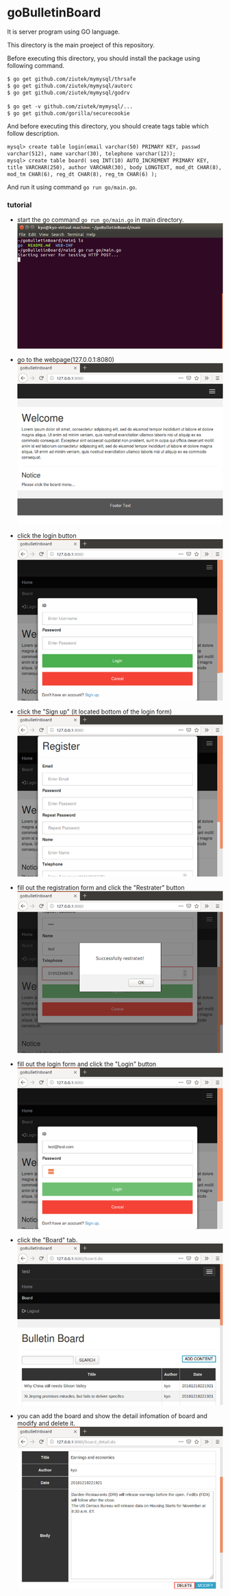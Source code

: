 # goBulletinBoard
It is server program using GO language.

This directory is the main proeject of this repository.

Before executing this directory, you should install the package using following command.

    $ go get github.com/ziutek/mymysql/thrsafe
    $ go get github.com/ziutek/mymysql/autorc
    $ go get github.com/ziutek/mymysql/godrv

    $ go get -v github.com/ziutek/mymysql/...
    $ go get github.com/gorilla/securecookie

And before executing this directory, you should create tags table which follow description.

    mysql> create table login(email varchar(50) PRIMARY KEY, passwd varchar(512), name varchar(30), telephone varchar(12));
    mysql> create table board( seq INT(10) AUTO_INCREMENT PRIMARY KEY, title VARCHAR(250), author VARCHAR(30), body LONGTEXT, mod_dt CHAR(8), mod_tm CHAR(6), reg_dt CHAR(8), reg_tm CHAR(6) );

And run it using command `go run go/main.go`.

### tutorial
 - start the go command `go run go/main.go` in main directory.
![](images/start.png)

 - go to the webpage(127.0.0.1:8080)
![](images/start_page.png)

 - click the login button
![](images/login_click_page.png)

 - click the "Sign up" (it located bottom of the login form) 
![](images/sign_up_click_page.png)

 - fill out the registration form and click the "Restrater" button
![](images/registration_page.png)

 - fill out the login form and click the "Login" button
![](images/login_fill_out_page.png)

 - click the "Board" tab.
![](images/board_page.png)

 - you can add the board and show the detail infomation of board and modify and delete it.
![](images/board_detail_page.png)

